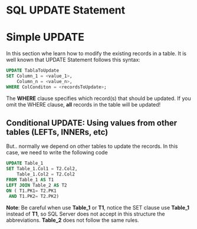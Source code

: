 # SQL UPDATE Statement



# Simple UPDATE

In this section whe learn how to modify the existing records in a table. It is well known that UPDATE Statement follows this syntax: 

```sql
UPDATE TablaToUpdate 
SET Column_1 = <value_1>,  
    Column_n = <value_n>, 
WHERE ColConditon = <recordsToUpdate>;
```
The __WHERE__ clause specifies which record(s) that should be updated. If you omit the WHERE clause, __all__ records in the table will be updated! 



## Conditional UPDATE: Using values from other tables (LEFTs, INNERs, etc)

But.. normally we depend on other tables to update the records. In this case, we need to write the following code

```sql
UPDATE Table_1 
SET Table_1.Col1 = T2.Col2, 
	Table_1.Col2 = T2.Col2 
FROM Table_1 AS T1 
LEFT JOIN Table_2 AS T2 
ON ( T1.PK1= T2.PK1 
 AND T1.PK2= T2.PK2)
```
__Note__:  Be careful when use __Table_1__ or __T1__, notice the SET clause use __Table_1__ instead of
 __T1__, so SQL Server does not accept in this structure the abbreviations. __Table_2__ does not follow the same rules.    
